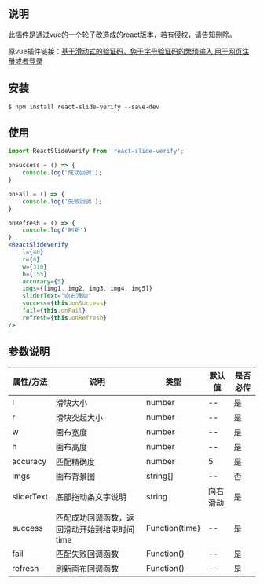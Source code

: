## 说明
此插件是通过vue的一个轮子改造成的react版本，若有侵权，请告知删除。

原vue插件链接：[基于滑动式的验证码，免于字母验证码的繁琐输入 用于网页注册或者登录](https://gitee.com/monoplasty/vue-monoplasty-slide-verify)


## 安装
``` shell
$ npm install react-slide-verify --save-dev
```

## 使用
```jsx
import ReactSlideVerify from 'react-slide-verify';

onSuccess = () => {
    console.log('成功回调');
}

onFail = () => {
    console.log('失败回调');
}

onRefresh = () => {
    console.log('刷新')
}
<ReactSlideVerify
    l={40}
    r={8}
    w={310}
    h={155}
    accuracy={5}
    imgs={[img1, img2, img3, img4, img5]}
    sliderText="向右滑动"
    success={this.onSuccess}
    fail={this.onFail}
    refresh={this.onRefresh}
/>

```

## 参数说明

| 属性/方法  | 说明                                         | 类型           | 默认值   | 是否必传 |
| ---------- | -------------------------------------------- | -------------- | -------- | -------- |
| l          | 滑块大小                                     | number         | --       | 是       |
| r          | 滑块突起大小                                 | number         | --       | 是       |
| w          | 画布宽度                                     | number         | --       | 是       |
| h          | 画布高度                                     | number         | --       | 是       |
| accuracy   | 匹配精确度                                   | number         | 5        | 是       |
| imgs       | 画布背景图                                   | string[]       | --       | 否       |
| sliderText | 底部拖动条文字说明                           | string         | 向右滑动 | 是       |
| success    | 匹配成功回调函数，返回滑动开始到结束时间time | Function(time) | --       | 是       |
| fail       | 匹配失败回调函数                             | Function()     | --       | 是       |
| refresh    | 刷新画布回调函数                             | Function()     | --       | 是       |

